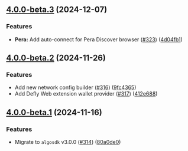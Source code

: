 ## [4.0.0-beta.3](https://github.com/TxnLab/use-wallet/tree/v4.0.0-beta.2...v4.0.0-beta.3) (2024-12-07)

### Features

- **Pera:** Add auto-connect for Pera Discover browser ([#323](https://github.com/txnlab/use-wallet/pull/323)) ([4d04fb1](https://github.com/txnlab/use-wallet/commit/4d04fb1a789912a24b73f52a826aa62e54648656))

## [4.0.0-beta.2](https://github.com/TxnLab/use-wallet/tree/v4.0.0-beta.1...v4.0.0-beta.2) (2024-11-26)

### Features

- Add new network config builder ([#316](https://github.com/txnlab/use-wallet/pull/316)) ([9fc4365](https://github.com/txnlab/use-wallet/commit/9fc436539be91e4a35bc1b0cf0b55c861564ae65))
- Add Defly Web extension wallet provider ([#317](https://github.com/txnlab/use-wallet/pull/317)) ([412e688](https://github.com/txnlab/use-wallet/commit/412e688303f8c0239dec147e46b0b05c814ca284))

## [4.0.0-beta.1](https://github.com/TxnLab/use-wallet/tree/v4.0.0-beta.1) (2024-11-16)

### Features

- Migrate to `algosdk` v3.0.0 ([#314](https://github.com/txnlab/use-wallet/pull/314)) ([80a0de0](https://github.com/txnlab/use-wallet/commit/80a0de09fd7f53c26749232388365f985505f71b))
